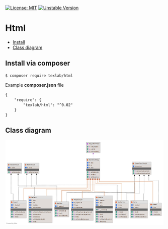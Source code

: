 [![License: MIT](https://img.shields.io/badge/License-MIT-yellow.svg)](https://opensource.org/licenses/MIT)
[![Unstable Version](https://img.shields.io/packagist/vpre/texlab/html.svg)](https://packagist.org/packages/texlab/html)

# Html

- [Install](#install-via-composer)
- [Class diagram](#class-diagram)

## Install via composer

```
$ composer require texlab/html
```
Example **composer.json** file
```
{
    "require": {
        "texlab/html": "^0.02"
    }
}
```

## Class diagram
![Class diagram](https://github.com/Dzmitry2020/images/raw/master/TexLab/Html/html_class_diagramm.png)

